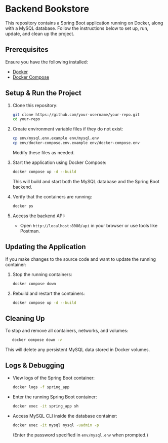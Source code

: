 # Backend Bookstore

This repository contains a Spring Boot application running on Docker, along with a MySQL database. Follow the instructions below to set up, run, update, and clean up the project.

## Prerequisites

Ensure you have the following installed:
- [Docker](https://www.docker.com/get-started)
- [Docker Compose](https://docs.docker.com/compose/install/)

## Setup & Run the Project

1. Clone this repository:
   ```sh
   git clone https://github.com/your-username/your-repo.git
   cd your-repo
   ```

2. Create environment variable files if they do not exist:
   ```sh
   cp env/mysql.env.example env/mysql.env
   cp env/docker-compose.env.example env/docker-compose.env
   ```
   Modify these files as needed.

3. Start the application using Docker Compose:
   ```sh
   docker compose up -d --build
   ```
   This will build and start both the MySQL database and the Spring Boot backend.

4. Verify that the containers are running:
   ```sh
   docker ps
   ```

5. Access the backend API:
    - Open `http://localhost:8080/api` in your browser or use tools like Postman.

## Updating the Application

If you make changes to the source code and want to update the running container:
1. Stop the running containers:
   ```sh
   docker compose down
   ```
2. Rebuild and restart the containers:
   ```sh
   docker compose up -d --build
   ```

## Cleaning Up

To stop and remove all containers, networks, and volumes:
```sh
   docker compose down -v
```
This will delete any persistent MySQL data stored in Docker volumes.

## Logs & Debugging

- View logs of the Spring Boot container:
  ```sh
  docker logs -f spring_app
  ```
- Enter the running Spring Boot container:
  ```sh
  docker exec -it spring_app sh
  ```
- Access MySQL CLI inside the database container:
  ```sh
  docker exec -it mysql mysql -uadmin -p
  ```
  (Enter the password specified in `env/mysql.env` when prompted.)


